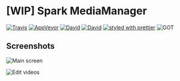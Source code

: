 # [WIP] Spark MediaManager

[![Travis](https://img.shields.io/travis/GabrielDuarteM/spark-mediamanager/master.svg)](https://travis-ci.org/GabrielDuarteM/spark-mediamanager)
[![AppVeyor](https://img.shields.io/appveyor/ci/gabrielduartem/spark-mediamanager/master.svg)](https://ci.appveyor.com/project/GabrielDuarteM/spark-mediamanager)
[![David](https://img.shields.io/david/GabrielDuarteM/spark-mediamanager/master.svg)](https://david-dm.org/gabrielduartem/spark-mediamanager)
[![David](https://img.shields.io/david/dev/gabrielduartem/spark-mediamanager/master.svg)](https://david-dm.org/gabrielduartem/spark-mediamanager)
[![styled with prettier](https://img.shields.io/badge/styled_with-prettier-ff69b4.svg)](https://github.com/prettier/prettier)
![GOT](https://img.shields.io/badge/valar-morghulis-brightgreen.svg)

## Screenshots

![Main screen](http://i.imgur.com/P33ZfDZ.jpg)

![Edit videos](http://i.imgur.com/qPKHeS9.jpg)
